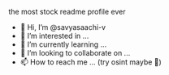 the most stock readme profile ever

- 👋 Hi, I’m @savyasaachi-v
- 👀 I’m interested in ...
- 🌱 I’m currently learning ...
- 💞️ I’m looking to collaborate on ...
- 📫 How to reach me ... (try osint maybe 🙂)

<!---
savyasaachi-v/savyasaachi-v is a ✨ special ✨ repository because its `README.md` (this file) appears on your GitHub profile.
You can click the Preview link to take a look at your changes.
--->
